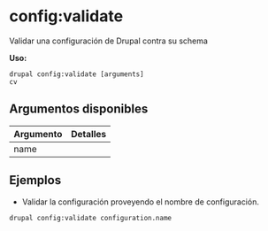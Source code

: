 # config:validate
Validar una configuración de Drupal contra su schema

**Uso:**
```
drupal config:validate [arguments]
cv
```

## Argumentos disponibles
Argumento | Detalles
---------|-------------
name | 

## Ejemplos
* Validar la configuración proveyendo el nombre de configuración.
```
drupal config:validate configuration.name
```
